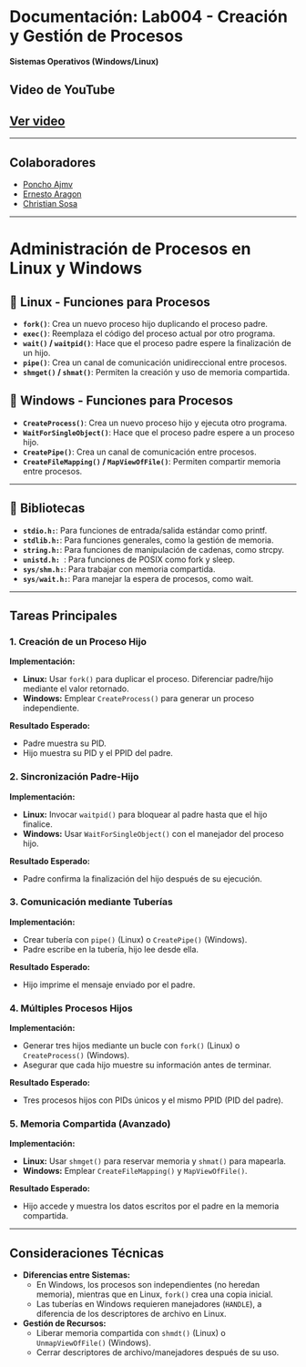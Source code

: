 
# **Documentación: Lab004 - Creación y Gestión de Procesos**  
**Sistemas Operativos (Windows/Linux)**  

## Video de YouTube
[Ver video](||)
---

---
## **Colaboradores**
- [Poncho Ajmv](https://github.com/poncho-ajmv)
- [Ernesto Aragon](https://github.com/ErnestoAragon03)
- [Christian Sosa](https://github.com/ChristianSosa22)
---
# Administración de Procesos en Linux y Windows

## 🔹 Linux - Funciones para Procesos

- **`fork()`**: Crea un nuevo proceso hijo duplicando el proceso padre.
- **`exec()`**: Reemplaza el código del proceso actual por otro programa.
- **`wait()` / `waitpid()`**: Hace que el proceso padre espere la finalización de un hijo.
- **`pipe()`**: Crea un canal de comunicación unidireccional entre procesos.
- **`shmget()` / `shmat()`**: Permiten la creación y uso de memoria compartida.


## 🔹 Windows - Funciones para Procesos

- **`CreateProcess()`**: Crea un nuevo proceso hijo y ejecuta otro programa.
- **`WaitForSingleObject()`**: Hace que el proceso padre espere a un proceso hijo.
- **`CreatePipe()`**: Crea un canal de comunicación entre procesos.
- **`CreateFileMapping()` / `MapViewOfFile()`**: Permiten compartir memoria entre procesos.
---

## 🔹 Bibliotecas
- **`stdio.h:`**: Para funciones de entrada/salida estándar como printf.
- **`stdlib.h:`**: Para funciones generales, como la gestión de memoria.
- **`string.h:`**: Para funciones de manipulación de cadenas, como strcpy.
- **`unistd.h: `**: Para funciones de POSIX como fork y sleep.
- **`sys/shm.h:`**: Para trabajar con memoria compartida.
- **`sys/wait.h:`**: Para manejar la espera de procesos, como wait.
---

## Tareas Principales  

### 1. Creación de un Proceso Hijo  
**Implementación:**  
- **Linux:** Usar `fork()` para duplicar el proceso. Diferenciar padre/hijo mediante el valor retornado.  
- **Windows:** Emplear `CreateProcess()` para generar un proceso independiente.  

**Resultado Esperado:**  
- Padre muestra su PID.  
- Hijo muestra su PID y el PPID del padre.  

### 2. Sincronización Padre-Hijo  
**Implementación:**  
- **Linux:** Invocar `waitpid()` para bloquear al padre hasta que el hijo finalice.  
- **Windows:** Usar `WaitForSingleObject()` con el manejador del proceso hijo.  

**Resultado Esperado:**  
- Padre confirma la finalización del hijo después de su ejecución.  

### 3. Comunicación mediante Tuberías  
**Implementación:**  
- Crear tubería con `pipe()` (Linux) o `CreatePipe()` (Windows).  
- Padre escribe en la tubería, hijo lee desde ella.  

**Resultado Esperado:**  
- Hijo imprime el mensaje enviado por el padre.  

### 4. Múltiples Procesos Hijos  
**Implementación:**  
- Generar tres hijos mediante un bucle con `fork()` (Linux) o `CreateProcess()` (Windows).  
- Asegurar que cada hijo muestre su información antes de terminar.  

**Resultado Esperado:**  
- Tres procesos hijos con PIDs únicos y el mismo PPID (PID del padre).  

### 5. Memoria Compartida (Avanzado)  
**Implementación:**  
- **Linux:** Usar `shmget()` para reservar memoria y `shmat()` para mapearla.  
- **Windows:** Emplear `CreateFileMapping()` y `MapViewOfFile()`.  

**Resultado Esperado:**  
- Hijo accede y muestra los datos escritos por el padre en la memoria compartida.  

---

## Consideraciones Técnicas  
- **Diferencias entre Sistemas:**  
  - En Windows, los procesos son independientes (no heredan memoria), mientras que en Linux, `fork()` crea una copia inicial.  
  - Las tuberías en Windows requieren manejadores (`HANDLE`), a diferencia de los descriptores de archivo en Linux.  
- **Gestión de Recursos:**  
  - Liberar memoria compartida con `shmdt()` (Linux) o `UnmapViewOfFile()` (Windows).  
  - Cerrar descriptores de archivo/manejadores después de su uso.  


